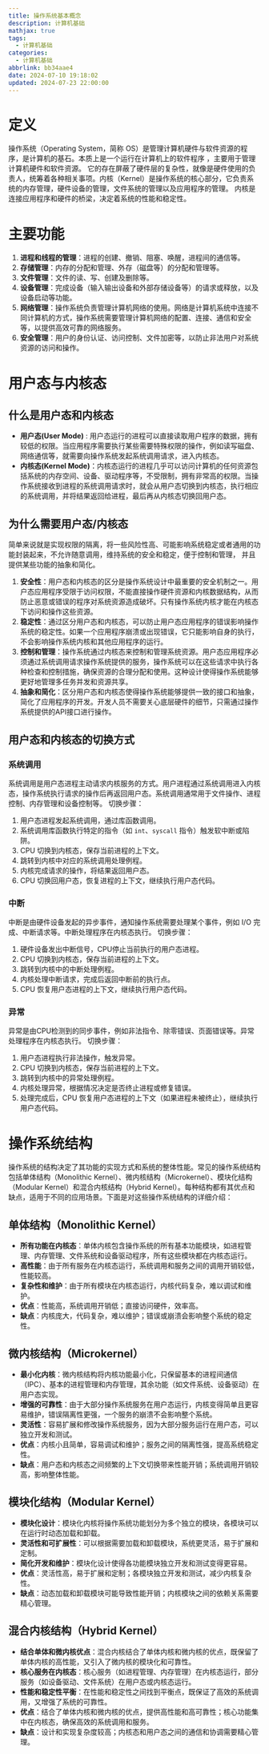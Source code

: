 ```yaml
---
title: 操作系统基本概念
description: 计算机基础
mathjax: true
tags:
  - 计算机基础
categories:
  - 计算机基础
abbrlink: bb34aae4
date: 2024-07-10 19:18:02
updated: 2024-07-23 22:00:00
---
```

# 定义
操作系统（Operating System，简称 OS）是管理计算机硬件与软件资源的程序，是计算机的基石。本质上是一个运行在计算机上的软件程序 ，主要用于管理计算机硬件和软件资源。 它的存在屏蔽了硬件层的复杂性，就像是硬件使用的负责人，统筹着各种相关事项。内核（Kernel）是操作系统的核心部分，它负责系统的内存管理，硬件设备的管理，文件系统的管理以及应用程序的管理。 内核是连接应用程序和硬件的桥梁，决定着系统的性能和稳定性。
# 主要功能
1. **进程和线程的管理**：进程的创建、撤销、阻塞、唤醒，进程间的通信等。
2. **存储管理**：内存的分配和管理、外存（磁盘等）的分配和管理等。
3. **文件管理**：文件的读、写、创建及删除等。
4. **设备管理**：完成设备（输入输出设备和外部存储设备等）的请求或释放，以及设备启动等功能。
5. **网络管理**：操作系统负责管理计算机网络的使用。网络是计算机系统中连接不同计算机的方式，操作系统需要管理计算机网络的配置、连接、通信和安全等，以提供高效可靠的网络服务。
6. **安全管理**：用户的身份认证、访问控制、文件加密等，以防止非法用户对系统资源的访问和操作。

# 用户态与内核态
## 什么是用户态和内核态
- **用户态(User Mode)** : 用户态运行的进程可以直接读取用户程序的数据，拥有较低的权限。当应用程序需要执行某些需要特殊权限的操作，例如读写磁盘、网络通信等，就需要向操作系统发起系统调用请求，进入内核态。
- **内核态(Kernel Mode)**：内核态运行的进程几乎可以访问计算机的任何资源包括系统的内存空间、设备、驱动程序等，不受限制，拥有非常高的权限。当操作系统接收到进程的系统调用请求时，就会从用户态切换到内核态，执行相应的系统调用，并将结果返回给进程，最后再从内核态切换回用户态。
## 为什么需要用户态/内核态
简单来说就是实现权限的隔离，将一些风险性高、可能影响系统稳定或者通用的功能封装起来，不允许随意调用，维持系统的安全和稳定，便于控制和管理， 并且提供某些功能的抽象和简化。
1. **安全性**：用户态和内核态的区分是操作系统设计中最重要的安全机制之一。用户态应用程序受限于访问权限，不能直接操作硬件资源和内核数据结构，从而防止恶意或错误的程序对系统资源造成破坏。只有操作系统内核才能在内核态下访问和操作这些资源。
2. **稳定性**：通过区分用户态和内核态，可以防止用户态应用程序的错误影响操作系统的稳定性。如果一个应用程序崩溃或出现错误，它只能影响自身的执行，不会影响操作系统内核和其他应用程序的运行。
3. **控制和管理**：操作系统通过内核态来控制和管理系统资源。用户态应用程序必须通过系统调用请求操作系统提供的服务，操作系统可以在这些请求中执行各种检查和控制措施，确保资源的合理分配和使用。这种设计使得操作系统能够更好地管理多任务并发和资源共享。
4. **抽象和简化**：区分用户态和内核态使得操作系统能够提供一致的接口和抽象，简化了应用程序的开发。开发人员不需要关心底层硬件的细节，只需通过操作系统提供的API接口进行操作。

## 用户态和内核态的切换方式
### 系统调用
系统调用是用户态进程主动请求内核服务的方式。用户进程通过系统调用进入内核态，操作系统执行请求的操作后再返回用户态。系统调用通常用于文件操作、进程控制、内存管理和设备控制等。
切换步骤：
1. 用户态进程发起系统调用，通过库函数调用。
2. 系统调用库函数执行特定的指令（如 `int`、`syscall` 指令）触发软中断或陷阱。
3. CPU 切换到内核态，保存当前进程的上下文。
4. 跳转到内核中对应的系统调用处理例程。
5. 内核完成请求的操作，将结果返回用户态。
6. CPU 切换回用户态，恢复进程的上下文，继续执行用户态代码。

### 中断
中断是由硬件设备发起的异步事件，通知操作系统需要处理某个事件，例如 I/O 完成、中断请求等。中断处理程序在内核态执行。
切换步骤：
1. 硬件设备发出中断信号，CPU停止当前执行的用户态进程。
2. CPU 切换到内核态，保存当前进程的上下文。
3. 跳转到内核中的中断处理例程。
4. 内核处理中断请求，完成后返回中断前的执行点。
5. CPU 恢复用户态进程的上下文，继续执行用户态代码。

### 异常
异常是由CPU检测到的同步事件，例如非法指令、除零错误、页面错误等。异常处理程序在内核态执行。
切换步骤：
1. 用户态进程执行非法操作，触发异常。
2. CPU 切换到内核态，保存当前进程的上下文。
3. 跳转到内核中的异常处理例程。
4. 内核处理异常，根据情况决定是否终止进程或修复错误。
5. 处理完成后，CPU 恢复用户态进程的上下文（如果进程未被终止），继续执行用户态代码。

# 操作系统结构
操作系统的结构决定了其功能的实现方式和系统的整体性能。常见的操作系统结构包括单体结构（Monolithic Kernel）、微内核结构（Microkernel）、模块化结构（Modular Kernel）和混合内核结构（Hybrid Kernel）。每种结构都有其优点和缺点，适用于不同的应用场景。下面是对这些操作系统结构的详细介绍：
## 单体结构（Monolithic Kernel）
- **所有功能在内核态**：单体内核包含操作系统的所有基本功能模块，如进程管理、内存管理、文件系统和设备驱动程序，所有这些模块都在内核态运行。
- **高性能**：由于所有服务在内核态运行，系统调用和服务之间的调用开销较低，性能较高。
- **复杂性和维护**：由于所有模块在内核态运行，内核代码复杂，难以调试和维护。
- **优点**：性能高，系统调用开销低；直接访问硬件，效率高。
- **缺点**：内核庞大，代码复杂，难以维护；错误或崩溃会影响整个系统的稳定性。
## 微内核结构（Microkernel）
- **最小化内核**：微内核结构将内核功能最小化，只保留基本的进程间通信（IPC）、基本的进程管理和内存管理，其余功能（如文件系统、设备驱动）在用户态实现。
- **增强的可靠性**：由于大部分操作系统服务在用户态运行，内核变得简单且更容易维护，错误隔离性更强，一个服务的崩溃不会影响整个系统。
- **灵活性**：容易扩展和修改操作系统服务，因为大部分服务运行在用户态，可以独立开发和测试。
- **优点**：内核小且简单，容易调试和维护；服务之间的隔离性强，提高系统稳定性。
- **缺点**：用户态和内核态之间频繁的上下文切换带来性能开销；系统调用开销较高，影响整体性能。
## 模块化结构（Modular Kernel）
- **模块化设计**：模块化内核将操作系统功能划分为多个独立的模块，各模块可以在运行时动态加载和卸载。
- **灵活性和可扩展性**：可以根据需要加载和卸载模块，系统更灵活，易于扩展和定制。
- **简化开发和维护**：模块化设计使得各功能模块独立开发和测试变得更容易。
- **优点**：灵活性高，易于扩展和定制；各模块独立开发和测试，减少内核复杂性。
- **缺点**：动态加载和卸载模块可能导致性能开销；内核模块之间的依赖关系需要精心管理。
## 混合内核结构（Hybrid Kernel）
- **结合单体和微内核优点**：混合内核结合了单体内核和微内核的优点，既保留了单体内核的高性能，又引入了微内核的模块化和可靠性。
- **核心服务在内核态**：核心服务（如进程管理、内存管理）在内核态运行，部分服务（如设备驱动、文件系统）在用户态或内核态运行。
- **性能和稳定性平衡**：在性能和稳定性之间找到平衡点，既保证了高效的系统调用，又增强了系统的可靠性。
- **优点**：结合了单体内核和微内核的优点，提供高性能和高可靠性；核心功能集中在内核态，确保高效的系统调用和服务。
- **缺点**：设计和实现复杂度较高；内核态和用户态之间的通信和协调需要精心管理。
